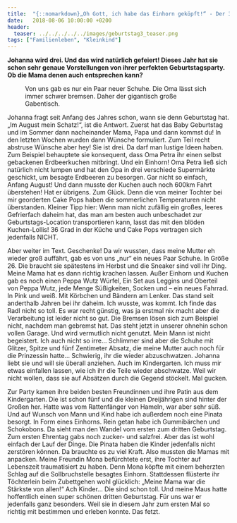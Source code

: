 ```yaml
---
title:  "{::nomarkdown}„Oh Gott, ich habe das Einhorn geköpft!“ - Der 3. Geburtstag{:/}"
date:   2018-08-06 10:00:00 +0200
header:
  teaser: ../../../../../images/geburtstag3_teaser.png
tags: ["Familienleben", "Kleinkind"]
---
```


**Johanna wird drei. Und das wird natürlich gefeiert! Dieses Jahr hat sie schon sehr genaue Vorstellungen von ihrer perfekten Geburtstagsparty. Ob die Mama denen auch entsprechen kann?**

<figure>
  <img src="../../../../../images/geburtstag3.png" alt="">
  <figcaption>Von uns gab es nur ein Paar neuer Schuhe. Die Oma lässt sich immer schwer bremsen. Daher der gigantisch große Gabentisch.</figcaption>
</figure>

Johanna fragt seit Anfang des Jahres schon, wann sie denn Geburtstag hat. „Im August mein Schatz!“, ist die Antwort. Zuerst hat das Baby Geburtstag und im Sommer dann nacheinander Mama, Papa und dann kommst du! In den letzten Wochen wurden dann Wünsche formuliert. Zum Teil recht abstruse Wünsche aber hey! Sie ist drei. Da darf man lustige Ideen haben. Zum Beispiel behauptete sie konsequent, dass Oma Petra ihr einen selbst gebackenen Erdbeerkuchen mitbringt. Und ein Einhorn! Oma Petra ließ sich natürlich nicht lumpen und hat den Opa in drei verschiede Supermärkte geschickt, um besagte Erdbeeren zu besorgen. Gar nicht so einfach, Anfang August! Und dann musste der Kuchen auch noch 600km Fahrt überstehen! Hat er übrigens. Zum Glück. Denn die von meiner Tochter bei mir georderten Cake Pops haben die sommerlichen Temperaturen nicht überstanden. Kleiner Tipp hier: Wenn man nicht zufällig ein großes, leeres Gefrierfach daheim hat, das man am besten auch unbeschadet zur Geburtstags-Location transportieren kann, lasst das mit den blöden Kuchen-Lollis! 36 Grad in der Küche und Cake Pops vertragen sich jedenfalls NICHT.

Aber weiter im Text. Geschenke! Da wir wussten, dass meine Mutter eh wieder groß auffährt, gab es von uns „nur“ ein neues Paar Schuhe. In Größe 26. Die braucht sie spätestens im Herbst und die Sneaker sind voll ihr Ding. Meine Mama hat es dann richtig krachen lassen. Außer Einhorn und Kuchen gab es noch einen Peppa Wutz Würfel, Ein Set aus Leggins und Oberteil von Peppa Wutz, jede Menge Süßigkeiten, Socken und – ein neues Fahrrad. In Pink und weiß. Mit Körbchen und Bändern am Lenker. Das stand seit anderthalb Jahren bei ihr daheim. Ich wusste, was kommt. Ich finde das Radl nicht so toll. Es war recht günstig, was ja erstmal nix macht aber die Verarbeitung ist leider nicht so gut. Die Bremsen lösen sich zum Beispiel nicht, nachdem man gebremst hat. Das steht jetzt in unserer ohnehin schon vollen Garage. Und wird vermutlich nicht genutzt. Mein Mann ist nicht begeistert. Ich auch nicht so irre… Schlimmer sind aber die Schuhe mit Glitzer, Spitze und fünf Zentimeter Absatz, die meine Mutter auch noch für die Prinzessin hatte… Schwierig, ihr die wieder abzuschwatzen. Johanna liebt sie und will sie überall anziehen. Auch im Kindergarten. Ich muss mir etwas einfallen lassen, wie ich ihr die Teile wieder abschwatze. Weil wir nicht wollen, dass sie auf Absätzen durch die Gegend stöckelt. Mal gucken.

Zur Party kamen ihre beiden besten Freundinnen und ihre Patin aus dem Kindergarten. Die ist schon fünf und die kleinen Dreijährigen sind hinter der Großen her. Hatte was vom Rattenfänger von Hameln, war aber sehr süß. Und auf Wunsch von Mann und Kind habe ich außerdem noch eine Pinata besorgt. In Form eines Einhorns. Rein getan habe ich Gummibärchen und Schokobons. Da sieht man den Wandel vom ersten zum dritten Geburtstag. Zum ersten Ehrentag gabs noch zucker- und salzfrei. Aber das ist wohl einfach der Lauf der Dinge. Die Pinata haben die Kinder jedenfalls nicht zerstören können. Da brauchte es zu viel Kraft. Also mussten die Mamas mit anpacken. Meine Freundin Mona befürchtete erst, ihre Tochter auf Lebenszeit traumatisiert zu haben. Denn Mona köpfte mit einem beherzten Schlag auf die Sollbruchstelle besagtes Einhorn. Stattdessen flüsterte ihr Töchterlein beim Zubettgehen wohl glücklich: „Meine Mama war die Stärkste von allen!“ Ach Kinder… Die sind schon toll. Und meine Maus hatte hoffentlich einen super schönen dritten Geburtstag. Für uns war er jedenfalls ganz besonders. Weil sie in diesem Jahr zum ersten Mal so richtig mit bestimmen und erleben konnte. Das fetzt. 


   






































